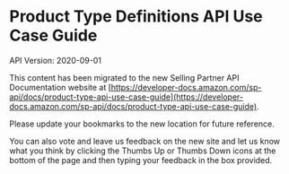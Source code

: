 # Product Type Definitions API Use Case Guide
API Version: 2020-09-01

This content has been migrated to the new Selling Partner API Documentation website at [https://developer-docs.amazon.com/sp-api/docs/product-type-api-use-case-guide](https://developer-docs.amazon.com/sp-api/docs/product-type-api-use-case-guide).

Please update your bookmarks to the new location for future reference. 

You can also vote and leave us feedback on the new site and let us know what you think by clicking the Thumbs Up or Thumbs Down icons at the bottom of the page and then typing your feedback in the box provided.